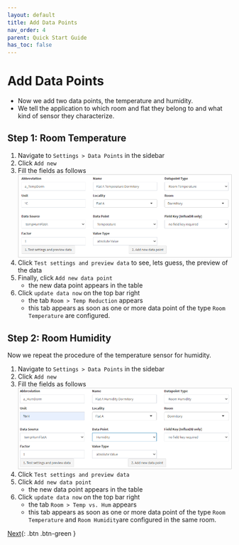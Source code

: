 ```yaml
---
layout: default
title: Add Data Points
nav_order: 4
parent: Quick Start Guide
has_toc: false
---
```


# Add Data Points
- Now we add two data points, the temperature and humidity.
- We tell the application to which room and flat they belong to and what kind of sensor they characterize.

## Step 1: Room Temperature
1. Navigate to `Settings > Data Points` in the sidebar
1. Click `Add new`
1. Fill the fields as follows<br>
   <img src="https://raw.githubusercontent.com/hslu-ige-laes/lcm/master/docs/assets/images/settingsDataPoints_01.PNG" style="border:1px solid lightgrey"/>
1. Click `Test settings and preview data` to see, lets guess, the preview of the data
1. Finally, click `Add new data point`
   - the new data point appears in the table
1. Click `update data now` on the top bar right
   - the tab `Room > Temp Reduction` appears
   - this tab appears as soon as one or more data point of the type `Room Temperature` are configured.

## Step 2: Room Humidity
Now we repeat the procedure of the temperature sensor for humidity.

1. Navigate to `Settings > Data Points` in the sidebar
1. Click `Add new`
1. Fill the fields as follows<br>
   <img src="https://raw.githubusercontent.com/hslu-ige-laes/lcm/master/docs/assets/images/settingsDataPoints_02.PNG" style="border:1px solid lightgrey"/>
1. Click `Test settings and preview data`
1. Click `Add new data point`
   - the new data point appears in the table
1. Click `update data now` on the top bar right
   - the tab `Room > Temp vs. Hum` appears
   - this tab appears as soon as one or more data point of the type `Room Temperature` and `Room Humidity`are configured in the same room.

[Next](https://hslu-ige-laes.github.io/lcm/docs/quickStartGuide/nextSteps/){: .btn .btn-green }

